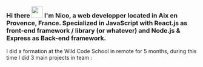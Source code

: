 ### Hi there <img src="https://raw.githubusercontent.com/MartinHeinz/MartinHeinz/master/wave.gif" width="30px"> I'm Nico, a web developper located in Aix en Provence, France. Specialized in JavaScript with React.js as front-end framework / library (or whatever) and Node.js & Express as Back-end framework.
I did a formation at the Wild Code School in remote for 5 months, during this time I did 3 main projects in team :

<!--
**Nicobellick/Nicobellick** is a ✨ _special_ ✨ repository because its `README.md` (this file) appears on your GitHub profile.

Here are some ideas to get you started:

- 🔭 I’m currently working on ...
- 🌱 I’m currently learning ...
- 👯 I’m looking to collaborate on ...
- 🤔 I’m looking for help with ...
- 💬 Ask me about ...
- 📫 How to reach me: ...
- 😄 Pronouns: ...
- ⚡ Fun fact: ...
-->

